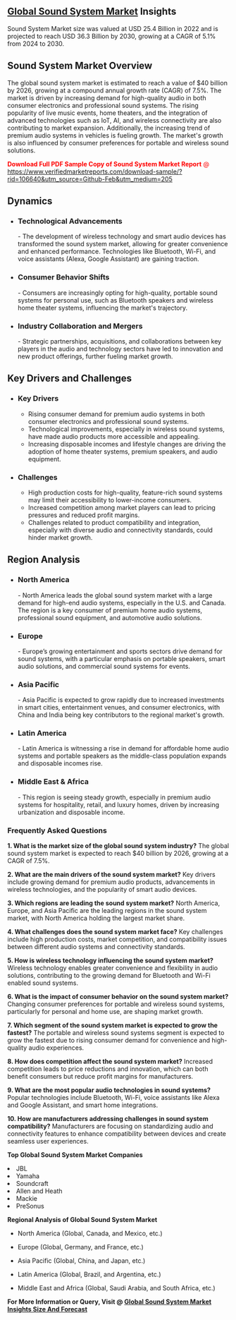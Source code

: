 <h2><a href="https://www.verifiedmarketreports.com/download-sample/?rid=106640&amp;utm_source=Github&amp;utm_medium=205" target="_blank">Global Sound System Market</a> Insights</h2><p>Sound System Market size was valued at USD 25.4 Billion in 2022 and is projected to reach USD 36.3 Billion by 2030, growing at a CAGR of 5.1% from 2024 to 2030.</p><p> <h2>Sound System Market Overview</h2> <p>The global sound system market is estimated to reach a value of $40 billion by 2026, growing at a compound annual growth rate (CAGR) of 7.5%. The market is driven by increasing demand for high-quality audio in both consumer electronics and professional sound systems. The rising popularity of live music events, home theaters, and the integration of advanced technologies such as IoT, AI, and wireless connectivity are also contributing to market expansion. Additionally, the increasing trend of premium audio systems in vehicles is fueling growth. The market's growth is also influenced by consumer preferences for portable and wireless sound solutions.</p> <p><p><span class=""><span style="color: #ff0000;"><strong>Download Full PDF Sample Copy of Sound System Market Report</strong> @ </span><a href="https://www.verifiedmarketreports.com/download-sample/?rid=106640&amp;utm_source=Github-Feb&amp;utm_medium=205" target="_blank">https://www.verifiedmarketreports.com/download-sample/?rid=106640&amp;utm_source=Github-Feb&amp;utm_medium=205</a></span></p></p> <h2>Dynamics</h2> <ul> <li><h3>Technological Advancements</h3> - The development of wireless technology and smart audio devices has transformed the sound system market, allowing for greater convenience and enhanced performance. Technologies like Bluetooth, Wi-Fi, and voice assistants (Alexa, Google Assistant) are gaining traction.</li> <li><h3>Consumer Behavior Shifts</h3> - Consumers are increasingly opting for high-quality, portable sound systems for personal use, such as Bluetooth speakers and wireless home theater systems, influencing the market's trajectory.</li> <li><h3>Industry Collaboration and Mergers</h3> - Strategic partnerships, acquisitions, and collaborations between key players in the audio and technology sectors have led to innovation and new product offerings, further fueling market growth.</li> </ul> <h2>Key Drivers and Challenges</h2> <ul> <li><h3>Key Drivers</h3> <ul> <li>Rising consumer demand for premium audio systems in both consumer electronics and professional sound systems.</li> <li>Technological improvements, especially in wireless sound systems, have made audio products more accessible and appealing.</li> <li>Increasing disposable incomes and lifestyle changes are driving the adoption of home theater systems, premium speakers, and audio equipment.</li> </ul> </li> <li><h3>Challenges</h3> <ul> <li>High production costs for high-quality, feature-rich sound systems may limit their accessibility to lower-income consumers.</li> <li>Increased competition among market players can lead to pricing pressures and reduced profit margins.</li> <li>Challenges related to product compatibility and integration, especially with diverse audio and connectivity standards, could hinder market growth.</li> </ul> </li> </ul> <h2>Region Analysis</h2> <ul> <li><h3>North America</h3> - North America leads the global sound system market with a large demand for high-end audio systems, especially in the U.S. and Canada. The region is a key consumer of premium home audio systems, professional sound equipment, and automotive audio solutions.</li> <li><h3>Europe</h3> - Europe’s growing entertainment and sports sectors drive demand for sound systems, with a particular emphasis on portable speakers, smart audio solutions, and commercial sound systems for events.</li> <li><h3>Asia Pacific</h3> - Asia Pacific is expected to grow rapidly due to increased investments in smart cities, entertainment venues, and consumer electronics, with China and India being key contributors to the regional market's growth.</li> <li><h3>Latin America</h3> - Latin America is witnessing a rise in demand for affordable home audio systems and portable speakers as the middle-class population expands and disposable incomes rise.</li> <li><h3>Middle East & Africa</h3> - This region is seeing steady growth, especially in premium audio systems for hospitality, retail, and luxury homes, driven by increasing urbanization and disposable income.</li> </ul> <h3>Frequently Asked Questions</h3> <p><strong>1. What is the market size of the global sound system industry?</strong> The global sound system market is expected to reach $40 billion by 2026, growing at a CAGR of 7.5%.</p> <p><strong>2. What are the main drivers of the sound system market?</strong> Key drivers include growing demand for premium audio products, advancements in wireless technologies, and the popularity of smart audio devices.</p> <p><strong>3. Which regions are leading the sound system market?</strong> North America, Europe, and Asia Pacific are the leading regions in the sound system market, with North America holding the largest market share.</p> <p><strong>4. What challenges does the sound system market face?</strong> Key challenges include high production costs, market competition, and compatibility issues between different audio systems and connectivity standards.</p> <p><strong>5. How is wireless technology influencing the sound system market?</strong> Wireless technology enables greater convenience and flexibility in audio solutions, contributing to the growing demand for Bluetooth and Wi-Fi enabled sound systems.</p> <p><strong>6. What is the impact of consumer behavior on the sound system market?</strong> Changing consumer preferences for portable and wireless sound systems, particularly for personal and home use, are shaping market growth.</p> <p><strong>7. Which segment of the sound system market is expected to grow the fastest?</strong> The portable and wireless sound systems segment is expected to grow the fastest due to rising consumer demand for convenience and high-quality audio experiences.</p> <p><strong>8. How does competition affect the sound system market?</strong> Increased competition leads to price reductions and innovation, which can both benefit consumers but reduce profit margins for manufacturers.</p> <p><strong>9. What are the most popular audio technologies in sound systems?</strong> Popular technologies include Bluetooth, Wi-Fi, voice assistants like Alexa and Google Assistant, and smart home integrations.</p> <p><strong>10. How are manufacturers addressing challenges in sound system compatibility?</strong> Manufacturers are focusing on standardizing audio and connectivity features to enhance compatibility between devices and create seamless user experiences.</p> </p><p><strong>Top Global Sound System Market Companies</strong></p><div data-test-id=""><p><li>JBL</li><li> Yamaha</li><li> Soundcraft</li><li> Allen and Heath</li><li> Mackie</li><li> PreSonus</li></p><div><strong>Regional Analysis of&nbsp;Global Sound System Market</strong></div><ul><li dir="ltr"><p dir="ltr">North America&nbsp;(Global, Canada, and Mexico, etc.)</p></li><li dir="ltr"><p dir="ltr">Europe (Global, Germany, and France, etc.)</p></li><li dir="ltr"><p dir="ltr">Asia Pacific&nbsp;(Global, China, and Japan, etc.)</p></li><li dir="ltr"><p dir="ltr">Latin America&nbsp;(Global, Brazil, and Argentina, etc.)</p></li><li dir="ltr">Middle East and Africa&nbsp;(Global, Saudi Arabia, and South Africa, etc.)</li></ul><p><strong>For More Information or Query, Visit @&nbsp;</strong><strong><a href="https://www.verifiedmarketreports.com/product/global-sound-system-market-2019-by-manufacturers-regions-type-and-application-forecast-to-2024/?utm_source=Github&amp;utm_medium=205" target="_blank">Global Sound System Market Insights Size And Forecast</a></strong></p></div>
